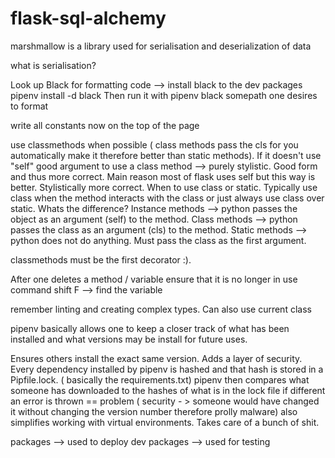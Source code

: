 # flask-sql-alchemy

marshmallow is a library used for serialisation and deserialization of data 

what is serialisation?

Look up Black for formatting code --> install black to the dev packages
pipenv install -d black 
Then run it with pipenv black somepath one desires to format

write all constants now on the top of the page 

use classmethods when possible ( class methods pass the cls for you automatically 
make it therefore better than static methods). If it doesn't use "self" good 
argument to use a class method --> purely stylistic. Good form and thus more 
correct. Main reason most of flask uses self but this way is better. Stylistically 
more correct. When to use class or static. Typically use class when the method 
interacts with the class or just always use class over static. Whats the difference? 
Instance methods --> python passes the object as an argument (self) to the method.
Class methods --> python passes the class as an argument (cls) to the method.
Static methods --> python does not do anything. Must pass the class as the first argument. 

classmethods must be the first decorator :). 

After one deletes a method / variable ensure that it is no longer in use 
command shift F --> find the variable 

remember linting and creating complex types. Can also use current class

pipenv basically allows one to keep a closer track of what has been 
installed and what versions may be install for future uses. 

Ensures others install the exact same version. Adds a layer of security. 
Every dependency installed by pipenv is hashed and that hash is stored in a Pipfile.lock.
( basically the requirements.txt)
pipenv then compares what someone has downloaded to the hashes of what is in the lock file
if different an error is thrown == problem ( security - > someone would have 
changed it without changing the version number therefore prolly malware)
also simplifies working with virtual environments. Takes care of a bunch of shit.

packages --> used to deploy 
dev packages --> used for testing 